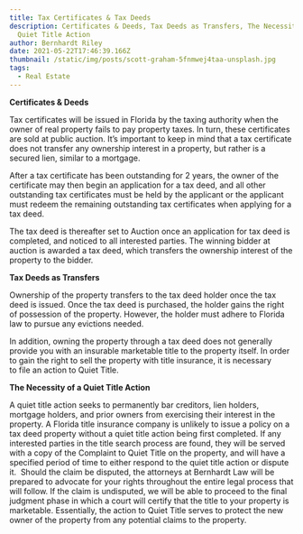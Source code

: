 ```yaml
---
title: Tax Certificates & Tax Deeds
description: Certificates & Deeds, Tax Deeds as Transfers, The Necessity of a
  Quiet Title Action
author: Bernhardt Riley
date: 2021-05-22T17:46:39.166Z
thumbnail: /static/img/posts/scott-graham-5fnmwej4taa-unsplash.jpg
tags:
  - Real Estate
---
```

**Certificates & Deeds**

Tax certificates will be issued in Florida by the taxing authority when the owner of real property fails to pay property taxes. In turn, these certificates are sold at public auction. It’s important to keep in mind that a tax certificate does not transfer any ownership interest in a property, but rather is a secured lien, similar to a mortgage. 

After a tax certificate has been outstanding for 2 years, the owner of the certificate may then begin an application for a tax deed, and all other outstanding tax certificates must be held by the applicant or the applicant must redeem the remaining outstanding tax certificates when applying for a tax deed. 

The tax deed is thereafter set to Auction once an application for tax deed is completed, and noticed to all interested parties. The winning bidder at auction is awarded a tax deed, which transfers the ownership interest of the property to the bidder.

**Tax Deeds as Transfers**

Ownership of the property transfers to the tax deed holder once the tax deed is issued. Once the tax deed is purchased, the holder gains the right of possession of the property. However, the holder must adhere to Florida law to pursue any evictions needed. 

In addition, owning the property through a tax deed does not generally provide you with an insurable marketable title to the property itself. In order to gain the right to sell the property with title insurance, it is necessary to file an action to Quiet Title.

**The Necessity of a Quiet Title Action**

A quiet title action seeks to permanently bar creditors, lien holders, mortgage holders, and prior owners from exercising their interest in the property. A Florida title insurance company is unlikely to issue a policy on a tax deed property without a quiet title action being first completed. If any interested parties in the title search process are found, they will be served with a copy of the Complaint to Quiet Title on the property, and will have a specified period of time to either respond to the quiet title action or dispute it.  Should the claim be disputed, the attorneys at Bernhardt Law will be prepared to advocate for your rights throughout the entire legal process that will follow. If the claim is undisputed, we will be able to proceed to the final judgment phase in which a court will certify that the title to your property is marketable. Essentially, the action to Quiet Title serves to protect the new owner of the property from any potential claims to the property.